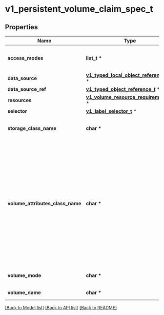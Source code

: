 # v1_persistent_volume_claim_spec_t

## Properties
Name | Type | Description | Notes
------------ | ------------- | ------------- | -------------
**access_modes** | **list_t \*** | accessModes contains the desired access modes the volume should have. More info: https://kubernetes.io/docs/concepts/storage/persistent-volumes#access-modes-1 | [optional] 
**data_source** | [**v1_typed_local_object_reference_t**](v1_typed_local_object_reference.md) \* |  | [optional] 
**data_source_ref** | [**v1_typed_object_reference_t**](v1_typed_object_reference.md) \* |  | [optional] 
**resources** | [**v1_volume_resource_requirements_t**](v1_volume_resource_requirements.md) \* |  | [optional] 
**selector** | [**v1_label_selector_t**](v1_label_selector.md) \* |  | [optional] 
**storage_class_name** | **char \*** | storageClassName is the name of the StorageClass required by the claim. More info: https://kubernetes.io/docs/concepts/storage/persistent-volumes#class-1 | [optional] 
**volume_attributes_class_name** | **char \*** | volumeAttributesClassName may be used to set the VolumeAttributesClass used by this claim. If specified, the CSI driver will create or update the volume with the attributes defined in the corresponding VolumeAttributesClass. This has a different purpose than storageClassName, it can be changed after the claim is created. An empty string value means that no VolumeAttributesClass will be applied to the claim but it&#39;s not allowed to reset this field to empty string once it is set. If unspecified and the PersistentVolumeClaim is unbound, the default VolumeAttributesClass will be set by the persistentvolume controller if it exists. If the resource referred to by volumeAttributesClass does not exist, this PersistentVolumeClaim will be set to a Pending state, as reflected by the modifyVolumeStatus field, until such as a resource exists. More info: https://kubernetes.io/docs/concepts/storage/volume-attributes-classes/ (Beta) Using this field requires the VolumeAttributesClass feature gate to be enabled (off by default). | [optional] 
**volume_mode** | **char \*** | volumeMode defines what type of volume is required by the claim. Value of Filesystem is implied when not included in claim spec. | [optional] 
**volume_name** | **char \*** | volumeName is the binding reference to the PersistentVolume backing this claim. | [optional] 

[[Back to Model list]](../README.md#documentation-for-models) [[Back to API list]](../README.md#documentation-for-api-endpoints) [[Back to README]](../README.md)


